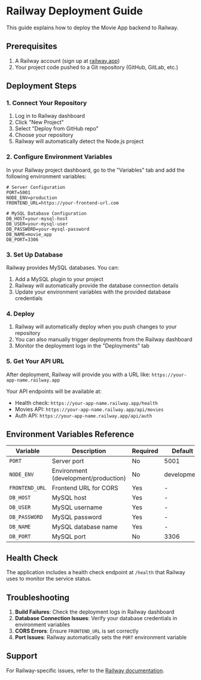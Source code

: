 # Railway Deployment Guide

This guide explains how to deploy the Movie App backend to Railway.

## Prerequisites

1. A Railway account (sign up at [railway.app](https://railway.app))
2. Your project code pushed to a Git repository (GitHub, GitLab, etc.)

## Deployment Steps

### 1. Connect Your Repository

1. Log in to Railway dashboard
2. Click "New Project"
3. Select "Deploy from GitHub repo"
4. Choose your repository
5. Railway will automatically detect the Node.js project

### 2. Configure Environment Variables

In your Railway project dashboard, go to the "Variables" tab and add the following environment variables:

```
# Server Configuration
PORT=5001
NODE_ENV=production
FRONTEND_URL=https://your-frontend-url.com

# MySQL Database Configuration
DB_HOST=your-mysql-host
DB_USER=your-mysql-user
DB_PASSWORD=your-mysql-password
DB_NAME=movie_app
DB_PORT=3306
```

### 3. Set Up Database

Railway provides MySQL databases. You can:

1. Add a MySQL plugin to your project
2. Railway will automatically provide the database connection details
3. Update your environment variables with the provided database credentials

### 4. Deploy

1. Railway will automatically deploy when you push changes to your repository
2. You can also manually trigger deployments from the Railway dashboard
3. Monitor the deployment logs in the "Deployments" tab

### 5. Get Your API URL

After deployment, Railway will provide you with a URL like:
`https://your-app-name.railway.app`

Your API endpoints will be available at:

- Health check: `https://your-app-name.railway.app/health`
- Movies API: `https://your-app-name.railway.app/api/movies`
- Auth API: `https://your-app-name.railway.app/api/auth`

## Environment Variables Reference

| Variable       | Description                          | Required | Default     |
| -------------- | ------------------------------------ | -------- | ----------- |
| `PORT`         | Server port                          | No       | 5001        |
| `NODE_ENV`     | Environment (development/production) | No       | development |
| `FRONTEND_URL` | Frontend URL for CORS                | Yes      | -           |
| `DB_HOST`      | MySQL host                           | Yes      | -           |
| `DB_USER`      | MySQL username                       | Yes      | -           |
| `DB_PASSWORD`  | MySQL password                       | Yes      | -           |
| `DB_NAME`      | MySQL database name                  | Yes      | -           |
| `DB_PORT`      | MySQL port                           | No       | 3306        |

## Health Check

The application includes a health check endpoint at `/health` that Railway uses to monitor the service status.

## Troubleshooting

1. **Build Failures**: Check the deployment logs in Railway dashboard
2. **Database Connection Issues**: Verify your database credentials in environment variables
3. **CORS Errors**: Ensure `FRONTEND_URL` is set correctly
4. **Port Issues**: Railway automatically sets the `PORT` environment variable

## Support

For Railway-specific issues, refer to the [Railway documentation](https://docs.railway.app/).
